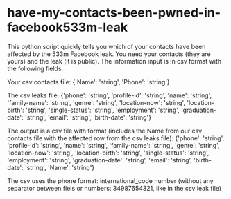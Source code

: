 # have-my-contacts-been-pwned-in-facebook533m-leak
This python script quickly tells you which of your contacts have been affected by the 533m Facebook leak. You need your contacts (they are yours) and the leak (it is public). The information input is in csv format with the following fields.

Your csv contacts file: {'Name': 'string', 'Phone': 'string'}

The csv leaks file:  {'phone': 'string', 'profile-id': 'string', 'name': 'string', 'family-name': 'string', 'genre': 'string',
                                        'location-now': 'string', 'location-birth': 'string', 'single-status': 'string', 'employment': 'string',
                                        'graduation-date': 'string', 'email': 'string', 'birth-date': 'string'}

The output is a csv file with format (includes the Name from our csv contacts file with the affected row from the csv leaks file):
{'phone': 'string', 'profile-id': 'string', 'name': 'string', 'family-name': 'string', 'genre': 'string',
                                        'location-now': 'string', 'location-birth': 'string', 'single-status': 'string', 'employment': 'string',
                                        'graduation-date': 'string', 'email': 'string', 'birth-date': 'string', 'Name': 'string'}

The csv uses the phone format: international_code number (without any separator between fiels or numbers: 34987654321, like in the csv leak file)

